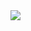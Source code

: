 <img src="https://github-production-user-asset-6210df.s3.amazonaws.com/166782719/431753999-959289c5-6bcc-42f9-93b6-79f3be9f7253.jpg?X-Amz-Algorithm=AWS4-HMAC-SHA256&X-Amz-Credential=AKIAVCODYLSA53PQK4ZA%2F20250409%2Fus-east-1%2Fs3%2Faws4_request&X-Amz-Date=20250409T084105Z&X-Amz-Expires=300&X-Amz-Signature=dc5308fdbd411c12aef5b7bc54725245fa8b14da399835589e1675073a52842d&X-Amz-SignedHeaders=host">
